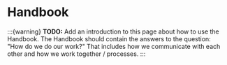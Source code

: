 # Handbook

:::{warning} **TODO:**
Add an introduction to this page about how to use the Handbook.  The Handbook
should contain the answers to the question: "How do we do our work?"  That includes
how we communicate with each other and how we work together / processes.
:::
